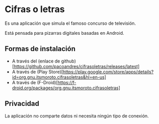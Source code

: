 # Cifras o letras
Es una aplicación que simula el famoso concurso de televisión.

Está pensada para pizarras digitales basadas en Android.

## Formas de instalación
* A través del (enlace de github)[https://github.com/pacoandres/cifrasoletras/releases/latest]
* A través de (Play Store)[https://play.google.com/store/apps/details?id=org.gnu.itsmoroto.cifrasoletras&hl=en-us]
* A través de (F-Droid)[https://f-droid.org/packages/org.gnu.itsmoroto.cifrasoletras]

## Privacidad
La aplicación no comparte datos ni necesita ningún tipo de conexión.
